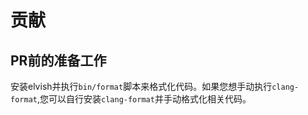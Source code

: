 # 贡献
## PR前的准备工作
安装elvish并执行`bin/format`脚本来格式化代码。如果您想手动执行`clang-format`,您可以自行安装`clang-format`并手动格式化相关代码。